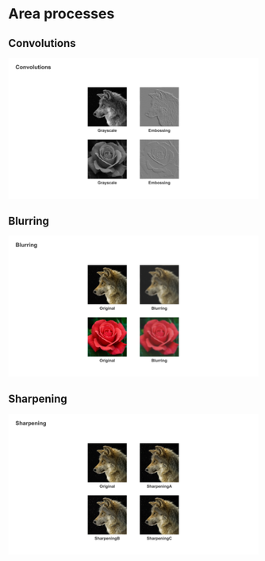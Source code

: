 # Area processes
## Convolutions
![Convolutions](../Images/Area%20processes/Convolutions.png)

## Blurring
![Blurring](../Images/Area%20processes/Blurring.png)

## Sharpening
![Sharpening](../Images/Area%20processes/Sharpening.png)
